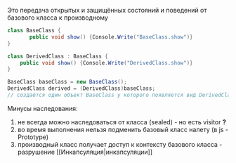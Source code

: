 Это передача открытых и защищённых состояний и поведений от базового класса к производному

``` c#
class BaseClass {
	   public void show() {Console.Write("BaseClass.show")}
}

class DerivedClass : BaseClass {
	public void show() {Console.Write("DerivedClass.show")}
}

BaseClass baseClass = new BaseClass();
DerivedClass derived = (DerivedClass)baseClass;
// создаётся один объект BaseClass у которого появляется вид DerivedClass (то есть состояния и методы BaseClass скрываются??)
```

Минусы наследования:
1) не всегда можно наследоваться от класса (sealed) - но есть visitor **?**
2) во время выполнения нельзя подменить базовый класс налету (в js - Prototype)
3) производный класс получает доступ к контексту базового класса - разрушение [[Инкапсуляция|инкапсуляции]]